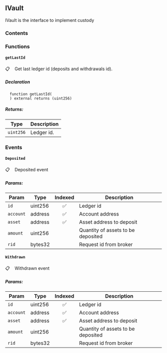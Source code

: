 ## IVault


IVault is the interface to implement custody


### Contents
<!-- START doctoc -->
<!-- END doctoc -->



### Functions

#### `getLastId`

📋   &nbsp;&nbsp;
Get last ledger id (deposits and withdrawals id).



##### Declaration
```solidity
  function getLastId(
  ) external returns (uint256)
```



##### Returns:
| Type | Description |
| --- | --- |
|`uint256` | Ledger id.


### Events

#### `Deposited`

📋   &nbsp;&nbsp;
Deposited event


  

##### Params:
| Param | Type | Indexed | Description |
| --- | --- | :---: | --- |
|`id` | uint256 | :white_check_mark: | Ledger id
|`account` | address | :white_check_mark: | Account address
|`asset` | address | :white_check_mark: | Asset address to deposit
|`amount` | uint256 |  | Quantity of assets to be deposited
|`rid` | bytes32 |  | Request id from broker
#### `Withdrawn`

📋   &nbsp;&nbsp;
Withdrawn event


  

##### Params:
| Param | Type | Indexed | Description |
| --- | --- | :---: | --- |
|`id` | uint256 | :white_check_mark: | Ledger id
|`account` | address | :white_check_mark: | Account address
|`asset` | address | :white_check_mark: | Asset address to deposit
|`amount` | uint256 |  | Quantity of assets to be deposited
|`rid` | bytes32 |  | Request id from broker
